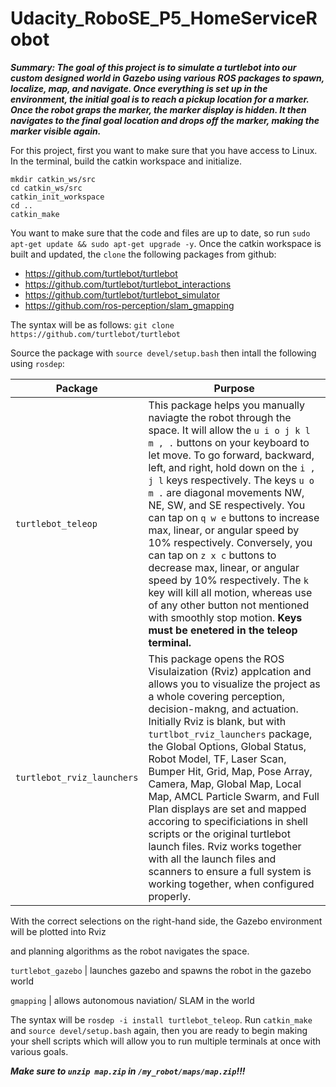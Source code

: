 # Udacity_RoboSE_P5_HomeServiceRobot

_**Summary: The goal of this project is to simulate a turtlebot into our custom designed world in Gazebo using various ROS packages to spawn, localize, map, and navigate. Once everything is set up in the environment, the initial goal is to reach a pickup location for a marker. Once the robot graps the marker, the marker display is hidden. It then navigates to the final goal location and drops off the marker, making the marker visible again.**_

For this project, first you want to make sure that you have access to Linux. In the terminal, build the catkin workspace and initialize.

```
mkdir catkin_ws/src
cd catkin_ws/src
catkin_init_workspace
cd ..
catkin_make
```

You want to make sure that the code and files are up to date, so run `sudo apt-get update && sudo apt-get upgrade -y`. Once the catkin workspace is built and updated, the `clone` the following packages from github:
- https://github.com/turtlebot/turtlebot
- https://github.com/turtlebot/turtlebot_interactions
- https://github.com/turtlebot/turtlebot_simulator
- https://github.com/ros-perception/slam_gmapping

The syntax will be as follows:
`git clone https://github.com/turtlebot/turtlebot`

Source the package with `source devel/setup.bash` then intall the following using `rosdep`:

Package | Purpose
--------|--------
`turtlebot_teleop` | This package helps you manually naviagte the robot through the space. It will allow the `u i o j k l m , .` buttons on your keyboard to let move. To go forward, backward, left, and right, hold down on the `i , j l` keys respectively. The keys `u o m .` are diagonal movements NW, NE, SW, and SE respectively. You can tap on `q w e` buttons to increase max, linear, or angular speed by 10% respectively. Conversely, you can tap on `z x c` buttons to decrease max, linear, or angular speed by 10% respectively. The `k` key will kill all motion, whereas use of any other button not mentioned with smoothly stop motion. **Keys must be enetered in the teleop terminal.**
`turtlebot_rviz_launchers` | This package opens the ROS Visulaization (Rviz) applcation and allows you to visualize the project as a whole covering perception, decision-makng, and actuation. Initially Rviz is blank, but with `turtlbot_rviz_launchers` package, the Global Options, Global Status, Robot Model, TF, Laser Scan, Bumper Hit, Grid, Map, Pose Array, Camera, Map, Global Map, Local Map, AMCL Particle Swarm, and Full Plan  displays are set and mapped accoring to specificiations in shell scripts or the original turtlebot launch files. Rviz works together with all the launch files and scanners to ensure a full system is working together, when configured properly.

With the correct selections on the right-hand side, the Gazebo environment will be plotted into Rviz

and planning algorithms as the robot navigates the space.

`turtlebot_gazebo` | launches gazebo and spawns the robot in the gazebo world

`gmapping` | allows autonomous naviation/ SLAM in the world

The syntax will be `rosdep -i install turtlebot_teleop`. Run `catkin_make` and `source devel/setup.bash` again, then you are ready to begin making your shell scripts which will allow you to run multiple terminals at once with various goals.

_**Make sure to `unzip map.zip` in `/my_robot/maps/map.zip`!!!**_


